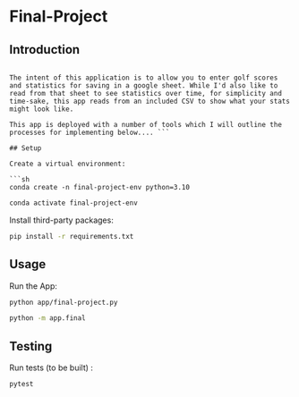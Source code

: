 # Final-Project

## Introduction
```This app was built leveraging lessons learned in Professor Rossetti's Introduction to Python class. Accordingly, some of the files were not exclusively authored by Bob but were cribbed from class materials. 

The intent of this application is to allow you to enter golf scores and statistics for saving in a google sheet. While I'd also like to read from that sheet to see statistics over time, for simplicity and time-sake, this app reads from an included CSV to show what your stats might look like. 

This app is deployed with a number of tools which I will outline the processes for implementing below.... ```

## Setup

Create a virtual environment:

```sh
conda create -n final-project-env python=3.10
```

```sh
conda activate final-project-env
```

Install third-party packages:

```sh
pip install -r requirements.txt
```

## Usage

Run the App:

```sh
python app/final-project.py

python -m app.final
```

## Testing

Run tests (to be built) :

```sh
pytest
```